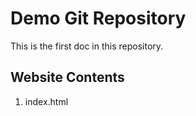 # Demo Git Repository

This is the first doc in this repository.

## Website Contents

1. index.html
